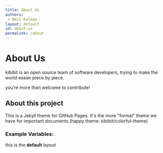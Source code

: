 ```yaml
---
title: About Us
authors:
 - Neil Kalman
layout: default
id: about-us
permalink: /about
---
```


# About Us

<span class="kb-logo">kibibit</span> is an open source team of software developers, trying to make the world easier piece by piece.

you’re more than welcome to contribute!

## About this project

This is a Jekyll theme for GitHub Pages. It's the more "formal" theme we have for important documents (happy theme: kibibit/colorful-theme)


### Example Variables:

this is the **default** layout
